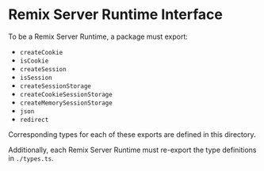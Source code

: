 # Remix Server Runtime Interface

To be a Remix Server Runtime, a package must export:
- `createCookie`
- `isCookie`
- `createSession`
- `isSession`
- `createSessionStorage`
- `createCookieSessionStorage`
- `createMemorySessionStorage`
- `json`
- `redirect`

Corresponding types for each of these exports are defined in this directory.

Additionally, each Remix Server Runtime must re-export the type definitions in `./types.ts`.